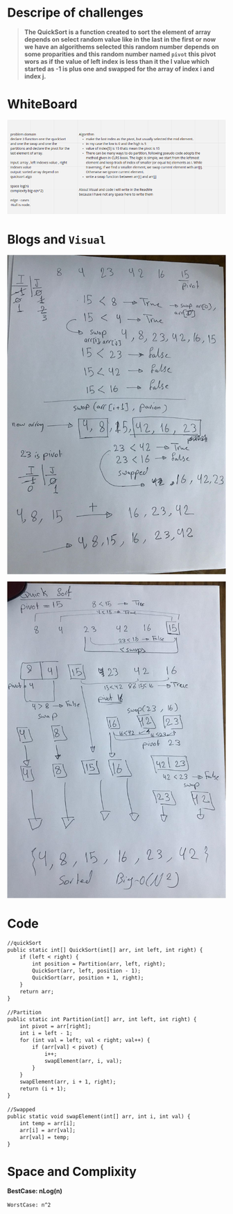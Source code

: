 # Descripe of challenges

>**The QuickSort is a function created to sort the element of array depends on select random value like in the last in the first or now we have an algorithems selected this random number depends on some proparities and this random number named `pivot` this pivot wors as if the value of left index is less than it the I value which started as -1 is plus one and swapped for the array of index i and index j.**

# WhiteBoard

![](white.png)

# Blogs and `Visual`

![](screen1.jpeg)

![](screen2.jpeg)


# Code

    //quickSort
    public static int[] QuickSort(int[] arr, int left, int right) {
        if (left < right) {
            int position = Partition(arr, left, right);
            QuickSort(arr, left, position - 1);
            QuickSort(arr, position + 1, right);
        }
        return arr;
    }

    //Partition
    public static int Partition(int[] arr, int left, int right) {
        int pivot = arr[right];
        int i = left - 1;
        for (int val = left; val < right; val++) {
            if (arr[val] < pivot) {
                i++;
                swapElement(arr, i, val);
            }
        }
        swapElement(arr, i + 1, right);
        return (i + 1);
    }

    //Swapped
    public static void swapElement(int[] arr, int i, int val) {
        int temp = arr[i];
        arr[i] = arr[val];
        arr[val] = temp;
    }

# Space and Complixity

**BestCase: nLog(n)**

`WorstCase: n^2`

